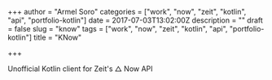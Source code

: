 +++
author = "Armel Soro"
categories = ["work", "now", "zeit", "kotlin", "api", "portfolio-kotlin"]
date = 2017-07-03T13:02:00Z
description = ""
draft = false
slug = "know"
tags = ["work", "now", "zeit", "kotlin", "api", "portfolio-kotlin"]
title = "KNow"

+++


Unofficial Kotlin client for Zeit's △ Now API

